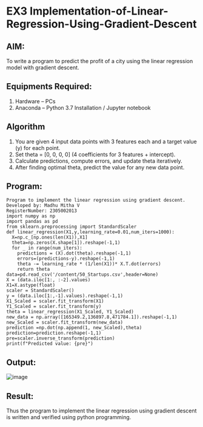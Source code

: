# EX3 Implementation-of-Linear-Regression-Using-Gradient-Descent

## AIM:
To write a program to predict the profit of a city using the linear regression model with gradient descent.

## Equipments Required:
1. Hardware – PCs
2. Anaconda – Python 3.7 Installation / Jupyter notebook

## Algorithm
1. You are given 4 input data points with 3 features each and a target value (y) for each point.
2. Set theta = [0, 0, 0, 0] (4 coefficients for 3 features + intercept).
3. Calculate predictions, compute errors, and update theta iteratively.
4. After finding optimal theta, predict the value for any new data point. 

## Program:
```
Program to implement the linear regression using gradient descent.
Developed by: Madhu Mitha V
RegisterNumber: 2305002013 
import numpy as np
import pandas as pd
from sklearn.preprocessing import StandardScaler
def linear_regression(X1,y,learning_rate=0.01,num_iters=1000):
  X=np.c_[np.ones(len(X1)),X1]
  theta=np.zeros(X.shape[1]).reshape(-1,1)
  for _ in range(num_iters):
    predictions = (X).dot(theta).reshape(-1,1)
    errors=(predictions-y).reshape(-1,1)
    theta -= learning_rate * (1/len(X1))* X.T.dot(errors)
    return theta
data=pd.read_csv('/content/50_Startups.csv',header=None)
X = (data.iloc[1:, :-2].values)
X1=X.astype(float)
scaler = StandardScaler()
y = (data.iloc[1:,-1].values).reshape(-1,1)
X1_Scaled = scaler.fit_transform(X1)
Y1_Scaled = scaler.fit_transform(y)
theta = linear_regression(X1_Scaled, Y1_Scaled)
new_data = np.array([165349.2,136897.8,471784.1]).reshape(-1,1)
new_Scaled = scaler.fit_transform(new_data)
prediction =np.dot(np.append(1, new_Scaled),theta)
prediction=prediction.reshape(-1,1)
pre=scaler.inverse_transform(prediction)
print(f"Predicted value: {pre}")
```

## Output:

![image](https://github.com/user-attachments/assets/655c644b-ba76-49b3-bcc0-cafe9de21d95)


## Result:
Thus the program to implement the linear regression using gradient descent is written and verified using python programming.
